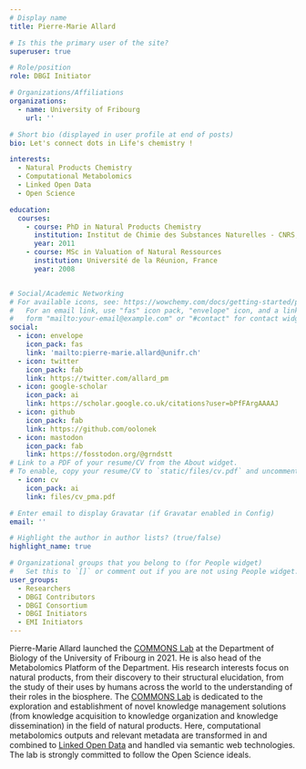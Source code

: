 ```yaml
---
# Display name
title: Pierre-Marie Allard

# Is this the primary user of the site?
superuser: true

# Role/position
role: DBGI Initiator

# Organizations/Affiliations
organizations:
  - name: University of Fribourg
    url: ''

# Short bio (displayed in user profile at end of posts)
bio: Let's connect dots in Life's chemistry !

interests:
  - Natural Products Chemistry
  - Computational Metabolomics
  - Linked Open Data
  - Open Science

education:
  courses:
    - course: PhD in Natural Products Chemistry
      institution: Institut de Chimie des Substances Naturelles - CNRS, France
      year: 2011
    - course: MSc in Valuation of Natural Ressources
      institution: Université de la Réunion, France
      year: 2008


# Social/Academic Networking
# For available icons, see: https://wowchemy.com/docs/getting-started/page-builder/#icons
#   For an email link, use "fas" icon pack, "envelope" icon, and a link in the
#   form "mailto:your-email@example.com" or "#contact" for contact widget.
social:
  - icon: envelope
    icon_pack: fas
    link: 'mailto:pierre-marie.allard@unifr.ch'
  - icon: twitter
    icon_pack: fab
    link: https://twitter.com/allard_pm
  - icon: google-scholar
    icon_pack: ai
    link: https://scholar.google.co.uk/citations?user=bPfFArgAAAAJ
  - icon: github
    icon_pack: fab
    link: https://github.com/oolonek
  - icon: mastodon
    icon_pack: fab
    link: https://fosstodon.org/@grndstt
# Link to a PDF of your resume/CV from the About widget.
# To enable, copy your resume/CV to `static/files/cv.pdf` and uncomment the lines below.
  - icon: cv
    icon_pack: ai
    link: files/cv_pma.pdf

# Enter email to display Gravatar (if Gravatar enabled in Config)
email: ''

# Highlight the author in author lists? (true/false)
highlight_name: true

# Organizational groups that you belong to (for People widget)
#   Set this to `[]` or comment out if you are not using People widget.
user_groups:
  - Researchers
  - DBGI Contributors
  - DBGI Consortium
  - DBGI Initiators
  - EMI Initiators
---
```


Pierre-Marie Allard launched the [COMMONS Lab](https://www.unifr.ch/bio/en/groups/allard/) at the Department of Biology of the University of Fribourg in 2021. He is also head of the Metabolomics Platform of the Department. His research interests focus on natural products, from their discovery to their structural elucidation, from the study of their uses by humans across the world to the understanding of their roles in the biosphere. The [COMMONS Lab](https://www.unifr.ch/bio/en/groups/allard/) is dedicated to the exploration and establishment of novel knowledge management solutions (from knowledge acquisition to knowledge organization and knowledge dissemination) in the field of natural products. Here, computational metabolomics outputs and relevant metadata are transformed in and combined to [Linked Open Data](https://en.wikipedia.org/wiki/Linked_data#Linked_open_data) and handled via semantic web technologies. The lab is strongly committed to follow the Open Science ideals.

